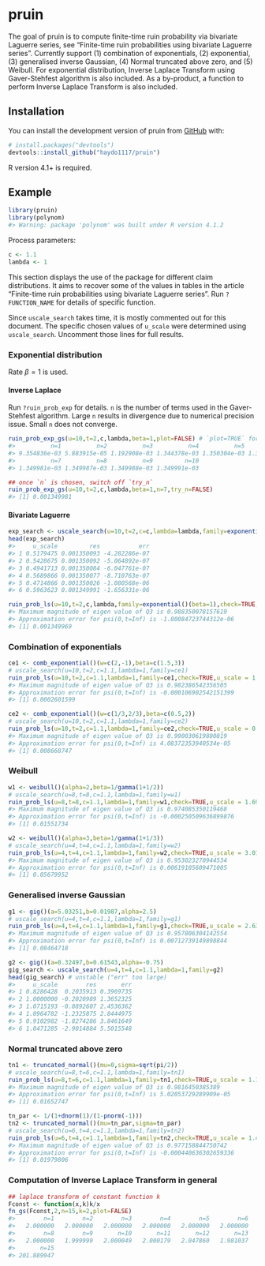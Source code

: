 
<!-- README.md is generated from README.Rmd. Please edit that file -->

# pruin

<!-- badges: start -->
<!-- badges: end -->

The goal of pruin is to compute finite-time ruin probability via
bivariate Laguerre series, see “Finite-time ruin probabilities using
bivariate Laguerre series”. Currently support (1) combination of
exponentials, (2) exponential, (3) generalised inverse Gaussian, (4)
Normal truncated above zero, and (5) Weibull. For exponential
distribution, Inverse Laplace Transform using Gaver-Stehfest algorithm
is also included. As a by-product, a function to perform Inverse Laplace
Transform is also included.

## Installation

You can install the development version of pruin from
[GitHub](https://github.com/) with:

``` r
# install.packages("devtools")
devtools::install_github("haydo1117/pruin")
```

R version 4.1+ is required.

## Example

``` r
library(pruin)
library(polynom)
#> Warning: package 'polynom' was built under R version 4.1.2
```

Process parameters:

``` r
c <- 1.1
lambda <- 1
```

This section displays the use of the package for different claim
distributions. It aims to recover some of the values in tables in the
article “Finite-time ruin probabilities using bivariate Laguerre
series”. Run `?FUNCTION_NAME` for details of specific function.

Since `uscale_search` takes time, it is mostly commented out for this
document. The specific chosen values of `u_scale` were determined using
`uscale_search`. Uncomment those lines for full results.

### Exponential distribution

Rate *β* = 1 is used.

#### Inverse Laplace

Run `?ruin_prob_exp` for details. `n` is the number of terms used in the
Gaver-Stehfest algorithm. Large `n` results in divergence due to
numerical precision issue. Small `n` does not converge.

``` r
ruin_prob_exp_gs(u=10,t=2,c,lambda,beta=1,plot=FALSE) # `plot=TRUE` for a visualisation
#>          n=1          n=2          n=3          n=4          n=5          n=6 
#> 9.354836e-03 5.883915e-05 1.192908e-03 1.344378e-03 1.350304e-03 1.350000e-03 
#>          n=7          n=8          n=9         n=10 
#> 1.349981e-03 1.349987e-03 1.349988e-03 1.349991e-03

## once `n` is chosen, switch off `try_n`
ruin_prob_exp_gs(u=10,t=2,c,lambda,beta=1,n=7,try_n=FALSE)
#> [1] 0.001349981
```

#### Bivariate Laguerre

``` r
exp_search <- uscale_search(u=10,t=2,c=c,lambda=lambda,family=exponential()(beta=1)) #search for u_scale
head(exp_search)
#>     u_scale         res           err
#> 1 0.5179475 0.001350093 -4.282286e-07
#> 2 0.5428675 0.001350092 -5.064892e-07
#> 3 0.4941713 0.001350084 -6.047761e-07
#> 4 0.5689866 0.001350077 -8.710763e-07
#> 5 0.4714866 0.001350026 -1.080568e-06
#> 6 0.5963623 0.001349991 -1.656331e-06

ruin_prob_ls(u=10,t=2,c,lambda,family=exponential()(beta=1),check=TRUE,u_scale = 0.6) # once u_scale is chosen
#> Maximum magnitude of eigen value of Q3 is 0.988350078157619 
#> Approximation error for psi(0,t=Inf) is -1.80084723744312e-06
#> [1] 0.001349969
```

### Combination of exponentials

``` r
ce1 <- comb_exponential()(w=c(2,-1),beta=c(1.5,3))
# uscale_search(u=10,t=2,c=1.1,lambda=1,family=ce1)
ruin_prob_ls(u=10,t=2,c=1.1,lambda=1,family=ce1,check=TRUE,u_scale = 1.0715193)
#> Maximum magnitude of eigen value of Q3 is 0.982386542356505 
#> Approximation error for psi(0,t=Inf) is -0.000106902542151399
#> [1] 0.0002601599

ce2 <- comb_exponential()(w=c(1/3,2/3),beta=c(0.5,2))
# uscale_search(u=10,t=2,c=1.1,lambda=1,family=ce2)
ruin_prob_ls(u=10,t=2,c=1.1,lambda=1,family=ce2,check=TRUE,u_scale = 0.6250552)
#> Maximum magnitude of eigen value of Q3 is 0.990030619800819 
#> Approximation error for psi(0,t=Inf) is 4.08372353940534e-05
#> [1] 0.008668747
```

### Weibull

``` r
w1 <- weibull()(alpha=2,beta=1/gamma(1+1/2))
# uscale_search(u=8,t=8,c=1.1,lambda=1,family=w1)
ruin_prob_ls(u=8,t=8,c=1.1,lambda=1,family=w1,check=TRUE,u_scale = 1.6982437)
#> Maximum magnitude of eigen value of Q3 is 0.974085350119468 
#> Approximation error for psi(0,t=Inf) is -0.000250509636899876
#> [1] 0.01551734

w2 <- weibull()(alpha=3,beta=1/gamma(1+1/3))
# uscale_search(u=4,t=4,c=1.1,lambda=1,family=w2)
ruin_prob_ls(u=4,t=4,c=1.1,lambda=1,family=w2,check=TRUE,u_scale = 3.0199517)
#> Maximum magnitude of eigen value of Q3 is 0.953023270944534 
#> Approximation error for psi(0,t=Inf) is 0.00619105609471005
#> [1] 0.05679952
```

### Generalised inverse Gaussian

``` r
g1 <- gig()(a=5.03251,b=0.01987,alpha=2.5)
# uscale_search(u=4,t=4,c=1.1,lambda=1,family=g1)
ruin_prob_ls(u=4,t=4,c=1.1,lambda=1,family=g1,check=TRUE,u_scale = 2.6302680)
#> Maximum magnitude of eigen value of Q3 is 0.957806304142554 
#> Approximation error for psi(0,t=Inf) is 0.00712739149898844
#> [1] 0.08464718

g2 <- gig()(a=0.32497,b=0.61543,alpha=-0.75)
gig_search <- uscale_search(u=4,t=4,c=1.1,lambda=1,family=g2) 
head(gig_search) # unstable ("err" too large)
#>     u_scale        res       err
#> 1 0.8286428  0.2035913 0.3969735
#> 2 1.0000000 -0.2020989 1.3652325
#> 3 1.0715193 -0.8892607 2.4536362
#> 4 1.0964782 -1.2325875 2.8444975
#> 5 0.9102982 -1.8274286 3.8461649
#> 6 1.0471285 -2.9014884 5.5015548
```

### Normal truncated above zero

``` r
tn1 <- truncated_normal()(mu=0,sigma=sqrt(pi/2))
# uscale_search(u=8,t=6,c=1.1,lambda=1,family=tn1)
ruin_prob_ls(u=8,t=6,c=1.1,lambda=1,family=tn1,check=TRUE,u_scale = 1.1481536)
#> Maximum magnitude of eigen value of Q3 is 0.9816450385389 
#> Approximation error for psi(0,t=Inf) is 5.02053729289909e-05
#> [1] 0.01652747

tn_par <- 1/(1+dnorm(1)/(1-pnorm(-1)))
tn2 <- truncated_normal()(mu=tn_par,sigma=tn_par)
# uscale_search(u=6,t=4,c=1.1,lambda=1,family=tn2)
ruin_prob_ls(u=6,t=4,c=1.1,lambda=1,family=tn2,check=TRUE,u_scale = 1.4791084)
#> Maximum magnitude of eigen value of Q3 is 0.977158844750742 
#> Approximation error for psi(0,t=Inf) is -0.000440636302659336
#> [1] 0.01979806
```

### Computation of Inverse Laplace Transform in general

``` r
## laplace transform of constant function k
Fconst <- function(x,k)k/x
fn_gs(Fconst,2,n=15,k=2,plot=FALSE)
#>        n=1        n=2        n=3        n=4        n=5        n=6        n=7 
#>   2.000000   2.000000   2.000000   2.000000   2.000000   2.000000   2.000000 
#>        n=8        n=9       n=10       n=11       n=12       n=13       n=14 
#>   2.000000   1.999999   2.000049   2.000179   2.047860   1.981037   3.410230 
#>       n=15 
#> 201.889947
```
